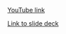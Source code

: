 [YouTube link](https://youtu.be/iQ2-P_hjR8E)

[Link to slide deck](https://nata1ka89.github.io/my-presentation/)
